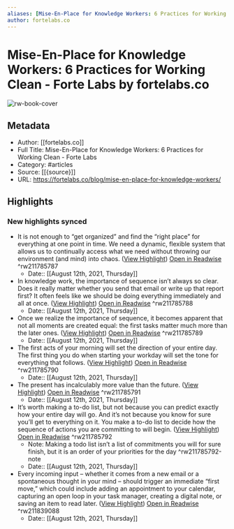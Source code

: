 ```yaml
---
aliases: [Mise-En-Place for Knowledge Workers: 6 Practices for Working Clean - Forte Labs, Mise-En-Place for Knowledge Workers: 6 Practices for Working Clean - Forte Labs]
author: fortelabs.co
---
```

# Mise-En-Place for Knowledge Workers: 6 Practices for Working Clean - Forte Labs by fortelabs.co

![rw-book-cover](https://readwise-assets.s3.amazonaws.com/static/images/article3.5c705a01b476.png)

## Metadata
- Author: [[fortelabs.co]]
- Full Title: Mise-En-Place for Knowledge Workers: 6 Practices for Working Clean - Forte Labs
- Category: #articles
- Source: [[{source}]]
- URL: https://fortelabs.co/blog/mise-en-place-for-knowledge-workers/

## Highlights
### New highlights synced
- It is not enough to “get organized” and find the “right place” for everything at one point in time. We need a dynamic, flexible system that allows us to continually access what we need without throwing our environment (and mind) into chaos. ([View Highlight](https://instapaper.com/read/1435719010/17164789)) [Open in Readwise](https://readwise.io/open/211785787) ^rw211785787
    - Date:: [[August 12th, 2021, Thursday]]
- In knowledge work, the importance of sequence isn’t always so clear. Does it really matter whether you send that email or write up that report first? It often feels like we should be doing everything immediately and all at once. ([View Highlight](https://instapaper.com/read/1435719010/17164802)) [Open in Readwise](https://readwise.io/open/211785788) ^rw211785788
    - Date:: [[August 12th, 2021, Thursday]]
- Once we realize the importance of sequence, it becomes apparent that not all moments are created equal: the first tasks matter much more than the later ones. ([View Highlight](https://instapaper.com/read/1435719010/17164804)) [Open in Readwise](https://readwise.io/open/211785789) ^rw211785789
    - Date:: [[August 12th, 2021, Thursday]]
- The first acts of your morning will set the direction of your entire day. The first thing you do when starting your workday will set the tone for everything that follows. ([View Highlight](https://instapaper.com/read/1435719010/17164808)) [Open in Readwise](https://readwise.io/open/211785790) ^rw211785790
    - Date:: [[August 12th, 2021, Thursday]]
- The present has incalculably more value than the future. ([View Highlight](https://instapaper.com/read/1435719010/17164810)) [Open in Readwise](https://readwise.io/open/211785791) ^rw211785791
    - Date:: [[August 12th, 2021, Thursday]]
- It’s worth making a to-do list, but not because you can predict exactly how your entire day will go. And it’s not because you know for sure you’ll get to everything on it. You make a to-do list to decide how the sequence of actions you are committing to will begin. ([View Highlight](https://instapaper.com/read/1435719010/17164818)) [Open in Readwise](https://readwise.io/open/211785792) ^rw211785792
    - Note: Making a todo list isn’t a list of commitments you will for sure finish, but it is an order of your priorities for the day ^rw211785792-note
    - Date:: [[August 12th, 2021, Thursday]]
- Every incoming input – whether it comes from a new email or a spontaneous thought in your mind – should trigger an immediate “first move,” which could include adding an appointment to your calendar, capturing an open loop in your task manager, creating a digital note, or saving an item to read later. ([View Highlight](https://instapaper.com/read/1435719010/17165192)) [Open in Readwise](https://readwise.io/open/211839088) ^rw211839088
    - Date:: [[August 12th, 2021, Thursday]]
